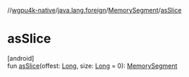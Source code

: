 //[wgpu4k-native](../../../index.md)/[java.lang.foreign](../index.md)/[MemorySegment](index.md)/[asSlice](as-slice.md)

# asSlice

[android]\
fun [asSlice](as-slice.md)(offest: [Long](https://kotlinlang.org/api/core/kotlin-stdlib/kotlin/-long/index.html), size: [Long](https://kotlinlang.org/api/core/kotlin-stdlib/kotlin/-long/index.html) = 0): [MemorySegment](index.md)